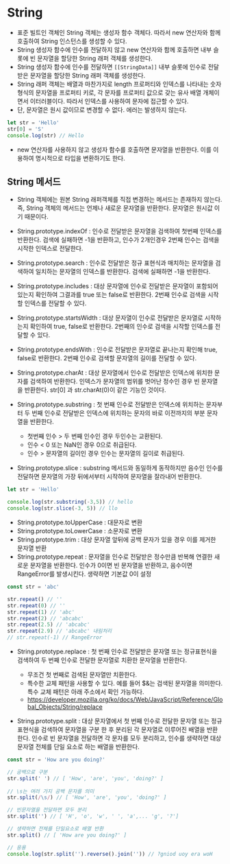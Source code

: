 # String
- 표준 빌트인 객체인 String 객체는 생성자 함수 객체다. 따라서 new 연산자와 함께 호출하여 String 인스턴스를 생성할 수 있다.
- String 생성자 함수에 인수를 전달하지 않고 new 연산자와 함께 호출하면 내부 슬롯에 빈 문자열을 할당한 String 래퍼 객체를 생성한다.
- String 생성자 함수에 인수를 전달하면 `[[StringData]]` 내부 슬롯에 인수로 전달받은 문자열을 할당한 String 래퍼 객체를 생성한다.
- String 래퍼 객체는 배열과 마찬가지로 length 프로퍼티와 인덱스를 나타내는 숫자 형식의 문자열을 프로퍼티 키로, 각 문자를 프로퍼티 값으로 갖는 유사 배열 개체이면서 이터러블이다. 따라서 인덱스를 사용하여 문자에 접근할 수 있다.
- 단, 문자열은 원시 값이므로 변경할 수 없다. 에러는 발생하지 않는다.
```javascript
let str = 'Hello'
str[0] = 'S'
console.log(str) // Hello
```
- new 연산자를 사용하지 않고 생성자 함수를 호출하면 문자열을 반환한다. 이를 이용하여 명시적으로 타입을 변환하기도 한다.

## String 메서드
- String 객체에는 원본 String 래퍼객체를 직접 변경하는 메서드는 존재하지 않는다. 즉, String 객체의 메서드는 언제나 새로운 문자열을 반환한다. 문자열은 원시값 이기 때문이다.

- String.prototype.indexOf : 인수로 전달받은 문자열을 검색하여 첫번째 인덱스를 반환한다. 검색에 실패하면 -1을 반환하고, 인수가 2개인경우 2번째 인수는 검색을 시작한 인덱스로 전달한다.

- String.prototype.search : 인수로 전달받은 정규 표현식과 매치하는 문자열을 검색하여 일치하는 문자열의 인덱스를 반환한다. 검색에 실패하면 -1을 반환한다.

- String.prototype.includes : 대상 문자열에 인수로 전달받은 문자열이 포함되어 있는지 확인하여 그결과를 true 또는 false로 반환한다. 2번째 인수로 검색을 시작할 인덱스를 전달할 수 있다.

- String.prototype.startsWidth : 대상 문자열이 인수로 전달받은 문자열로 시작하는지 확인하여 true, false로 반환한다. 2번째의 인수로 검색을 시작할 인덱스를 전달할 수 있다.

- String.prototype.endsWith : 인수로 전달받은 문자열로 끝나는지 확인해 true, false로 반환한다. 2번째 인수로 검색할 문자열의 길이를 전달할 수 있다.

- String.prototype.charAt : 대상 문자열에서 인수로 전달받은 인덱스에 위치한 문자를 검색하여 반환한다. 인덱스가 문자열의 범위를 벗어난 정수인 경우 빈 문자열을 반환한다. str[0] 과 str.charAt(0)이 같은 기능인 것이다.

- String.prototype.substring : 첫 번째 인수로 전달받은 인덱스에 위치하는 문자부터 두 번째 인수로 전달받은 인덱스에 위치하는 문자의 바로 이전까지의 부분 문자열을 반환한다.
  - 첫번째 인수 > 두 번째 인수인 경우 두인수는 교환된다.
  - 인수 < 0 또는 NaN인 경우 0으로 취급된다.
  - 인수 > 문자열의 길이인 경우 인수는 문자열의 길이로 취급된다.

- String.prototype.slice : substring 메서드와 동일하게 동작하지만 음수인 인수를 전달하면 문자열의 가장 뒤에서부터 시작하여 문자열을 잘라내어 반환한다.

```javascript
let str = 'Hello'

console.log(str.substring(-3,5)) // hello 
console.log(str.slice(-3, 5)) // llo
```

- String.prototype.toUpperCase : 대문자로 변환
- String.prototype.toLowerCase : 소문자로 변환
- String.prototype.trim : 대상 문자열 앞뒤에 공백 문자가 있을 경우 이를 제거한 문자열 반환
- String.prototype.repeat : 문자열을 인수로 전달받은 정수만큼 반복해 연결한 새로운 문자열을 반환한다. 인수가 0이면 빈 문자열을 반환하고, 음수이면 RangeError를 발생시킨다. 생략하면 기본값 0이 설정

```javascript
const str = 'abc'

str.repeat() // ''
str.repeat(0) // ''
str.repeat(1) // 'abc'
str.repeat(2) // 'abcabc'
str.repeat(2.5) // 'abcabc'
str.repeat(2.9) // 'abcabc' 내림처리
// str.repeat(-1) // RangeError
```

- String.prototype.replace : 첫 번째 인수로 전달받은 문자열 또는 정규표현식을 검색하여 두 번째 인수로 전달한 문자열로 치환한 문자열을 반환한다.
  - 무조건 첫 번째로 검색된 문자열만 치환한다.
  - 특수한 교체 패턴을 사용할 수 있다. 예를 들어 $&는 검색된 문자열을 의미한다. 특수 교체 패턴은 아래 주소에서 확인 가능하다.
  - https://developer.mozilla.org/ko/docs/Web/JavaScript/Reference/Global_Objects/String/replace

- String.prototype.split : 대상 문자열에서 첫 번째 인수로 전달한 문자열 또는 정규표현식을 검색하여 문자열을 구분 한 후 분리된 각 문자열로 이루어진 배열을 반환한다. 인수로 빈 문자열을 전달하면 각 문자를 모두 분리하고, 인수를 생략하면 대상 문자열 전체를 단일 요소로 하는 배열을 반환한다.

```javascript
const str = 'How are you doing?'

// 공백으로 구분
str.split(' ') // [ 'How', 'are', 'you', 'doing?' ]
 
// \s는 여러 가지 공백 문자를 의미
str.split(/\s/) // [ 'How', 'are', 'you', 'doing?' ]

// 빈문자열을 전달하면 모두 분리
str.split('') // [ 'H', 'o', 'w', ' ', 'a',... 'g', '?']

// 생략하면 전체를 단일요소로 배열 반환
str.split() // [ 'How are you doing?' ]

// 응용
console.log(str.split('').reverse().join('')) // ?gniod uoy era woH
```

